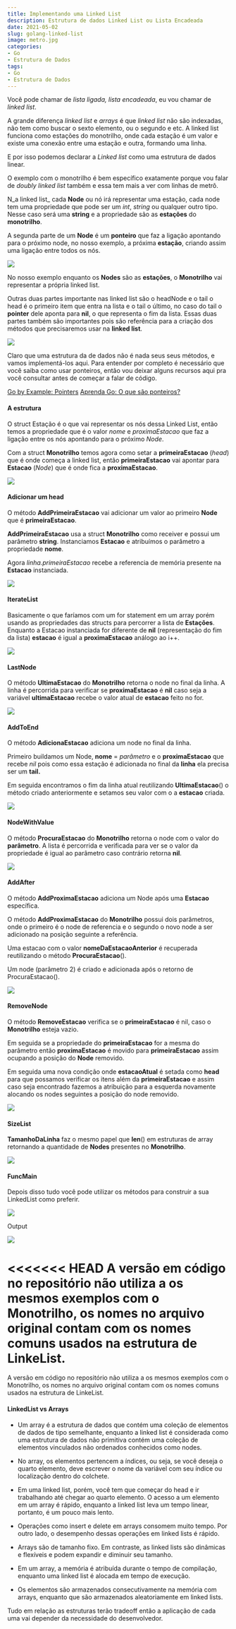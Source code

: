 ```yaml
---
title: Implementando uma Linked List
description: Estrutura de dados Linked List ou Lista Encadeada
date: 2021-05-02
slug: golang-linked-list
image: metro.jpg
categories:
- Go
- Estrutura de Dados
tags:
- Go
- Estrutura de Dados
---
```


<meta property="og:image" content="<url>" />
<meta property="og:image:type" content="metro.jpg" />


Você pode chamar de _lista ligada, lista encadeada_, eu vou chamar de _linked list_.

A grande diferença _linked list_ e _arrays_ é que _linked list_ não são indexadas, não tem como buscar o sexto elemento, ou o segundo e etc. A linked list funciona como estações do monotrilho, onde cada estação é um valor e existe uma conexão entre uma estação e outra, formando uma linha.

E por isso podemos declarar a _Linked list_ como uma estrutura de dados linear.

O exemplo com o monotrilho é bem específico exatamente porque vou falar de _doubly linked list_ também e essa tem mais a ver com linhas de metrô.

N_a linked list_ cada **Node** ou nó irá representar uma estação, cada node tem uma propriedade que pode ser um _int_, _string_ ou qualquer outro tipo. Nesse caso será uma **string** e a propriedade são as **estações** do **monotrilho**.

A segunda parte de um **Node** é um **ponteiro** que faz a ligação apontando para o próximo node, no nosso exemplo, a próxima **estação**, criando assim uma ligação entre todos os nós.

![](https://cdn-images-1.medium.com/max/800/1*UDg8GhUQD8X-_2DxVK-KAw.png)

No nosso exemplo enquanto os **Nodes** são as **estações**, o **Monotrilho** vai representar a própria linked list.

Outras duas partes importante nas linked list são o headNode e o tail o head é o primeiro item que entra na lista e o tail o último, no caso do tail o **pointer** dele aponta para **nil**, o que representa o fim da lista. Essas duas partes também são importantes pois são referência para a criação dos métodos que precisaremos usar na **linked list**.

![](https://cdn-images-1.medium.com/max/800/1*V89SwrMrm2agrgn1Ymk0og.png)

Claro que uma estrutura da de dados não é nada seus seus métodos, e vamos implementá-los aqui. Para entender por completo é necessário que você saiba como usar ponteiros, então vou deixar alguns recursos aqui pra você consultar antes de começar a falar de código.

[Go by Example: Pointers](https://gobyexample.com/pointers)
[Aprenda Go: O que são ponteiros?](https://www.youtube.com/watch?v=l2YJ-5GpGr8)

#### A estrutura



O struct Estação é o que vai representar os nós dessa Linked List, então temos a propriedade que é o valor _nome_ e _proximaEstacao_ que faz a ligação entre os nós apontando para o próximo _Node_.

Com a struct **Monotrilho** temos agora como setar a **primeiraEstacao** (_head_) que é onde começa a linked list, então **primeiraEstacao** vai apontar para **Estacao** (_Node_) que é onde fica a **proximaEstacao**.

![](https://cdn-images-1.medium.com/max/800/1*YYSdowi88jCwKCDAh2O_eQ.png)

#### Adicionar um head



O método **AddPrimeiraEstacao** vai adicionar um valor ao primeiro **Node** que é **primeiraEstacao**.

**AddPrimeiraEstacao** usa a struct **Monotrilho** como receiver e possui um parâmetro **string**. Instanciamos **Estacao** e atribuímos o parâmetro a propriedade **nome**.

Agora _linha.primeiraEstacao_ recebe a referencia de memória presente na **Estacao** instanciada.

![](https://cdn-images-1.medium.com/max/800/1*_GnsMeyv5zODTo7e1tyXhQ.png)

#### IterateList



Basicamente o que faríamos com um for statement em um array porém usando as propriedades das structs para percorrer a lista de **Estações**.
Enquanto a Estacao instanciada for diferente de **nil** (representação do fim da lista) **estacao** é igual a **proximaEstacao** análogo ao i++.

![](https://cdn-images-1.medium.com/max/800/1*hkWR9tGSmQ2IsRsXaw8Khg.png)

#### LastNode



O método **UltimaEstacao** do **Monotrilho** retorna o node no final da linha. A linha é percorrida para verificar se **proximaEstacao** é **nil** caso seja a variável **ultimaEstacao** recebe o valor atual de **estacao** feito no for.

![](https://cdn-images-1.medium.com/max/800/1*SrS_ZToG2wJdurCNuFd0Ag.png)

#### AddToEnd



O método **AdicionaEstacao** adiciona um node no final da linha.

Primeiro buildamos um Node, **nome** = _parâmetro_ e o **proximaEstacao** que recebe _nil_ pois como essa estação é adicionada no final da **linha** ela precisa ser um **tail.**

Em seguida encontramos o fim da linha atual reutilizando **UltimaEstacao**() o método criado anteriormente e setamos seu valor com o a **estacao** criada.

![](https://cdn-images-1.medium.com/max/800/1*51btxEhiHDqi1RVzOHtQlQ.png)

#### NodeWithValue



O método **ProcuraEstacao** do **Monotrilho** retorna o node com o valor do **parâmetro**. A lista é percorrida e verificada para ver se o valor da propriedade é igual ao parâmetro caso contrário retorna **nil**.

![](https://cdn-images-1.medium.com/max/800/1*PcW6E39we4kypRcb8Z9rpA.png)

#### AddAfter



O método **AddProximaEstacao** adiciona um Node após uma **Estacao** específica.

O método **AddProximaEstacao** do **Monotrilho** possui dois parâmetros, onde o primeiro é o node de referencia e o segundo o novo node a ser adicionado na posição seguinte a referência.

Uma estacao com o valor **nomeDaEstacaoAnterior** é recuperada reutilizando o método **ProcuraEstacao**().

Um node (parâmetro 2) é criado e adicionada após o retorno de ProcuraEstacao().

![](https://cdn-images-1.medium.com/max/800/1*QDGjOopnL07eONhwm62WzA.png)

#### RemoveNode



O método **RemoveEstacao** verifica se o **primeiraEstacao** é nil, caso o **Monotrilho** esteja vazio.

Em seguida se a propriedade do **primeiraEstacao** for a mesma do parâmetro então **proximaEstacao** é movido para **primeiraEstacao** assim ocupando a posição do **Node** removido.

Em seguida uma nova condição onde **estacaoAtual** é setada como **head** para que possamos verificar os itens além da **primeiraEstacao** e assim caso seja encontrado fazemos a atribuição para a esquerda novamente alocando os nodes seguintes a posição do node removido.

![](https://cdn-images-1.medium.com/max/800/1*Krs67Ns0IqHJspHjU6oGIQ.png)

#### SizeList



**TamanhoDaLinha** faz o mesmo papel que **len**() em estruturas de array retornando a quantidade de **Nodes** presentes no **Monotrilho**.

![](https://cdn-images-1.medium.com/max/800/1*zN1OSseP8r_6TjmQJ4D1vQ.png)

#### FuncMain



Depois disso tudo você pode utilizar os métodos para construir a sua LinkedList como preferir.

![](https://cdn-images-1.medium.com/max/800/1*BX3JGQ868P47nA1yyWGt8A.png)

Output

![](https://cdn-images-1.medium.com/max/800/1*naXrVJgxxdgsmzI11ZvXiQ.png)

<<<<<<< HEAD
A versão em código no repositório não utiliza a os mesmos exemplos com o Monotrilho, os nomes no arquivo original contam com os nomes comuns usados na estrutura de LinkeList.
=======
A versão em código no repositório não utiliza a os mesmos exemplos com o Monotrilho, os nomes no arquivo original contam com os nomes comuns usados na estrutura de LinkeList.

#### LinkedList vs Arrays

- Um array é a estrutura de dados que contém uma coleção de elementos de dados de tipo semelhante, enquanto a linked list é considerada como uma estrutura de dados não primitiva contém uma coleção de elementos vinculados não ordenados conhecidos como nodes.

- No array, os elementos pertencem a índices, ou seja, se você deseja o quarto elemento, deve escrever o nome da variável com seu índice ou localização dentro do colchete.

- Em uma linked list, porém, você tem que começar do head e ir trabalhando até chegar ao quarto elemento. O acesso a um elemento em um array é rápido, enquanto a linked list leva um tempo linear, portanto, é um pouco mais lento.

- Operações como insert e delete em arrays consomem muito tempo. Por outro lado, o desempenho dessas operações em linked lists é rápido.

- Arrays são de tamanho fixo. Em contraste, as linked lists são dinâmicas e flexíveis e podem expandir e diminuir seu tamanho.

- Em um array, a memória é atribuída durante o tempo de compilação, enquanto uma linked list é alocada em tempo de execução.

- Os elementos são armazenados consecutivamente na memória com arrays, enquanto que são armazenados aleatoriamente em linked lists.


Tudo em relação as estruturas terão tradeoff então a aplicação de cada uma vai depender da necessidade do desenvolvedor.
